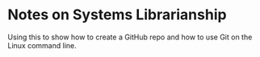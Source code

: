 # Notes on Systems Librarianship

Using this to show how to create a GitHub repo and
how to use Git on the Linux command line.
